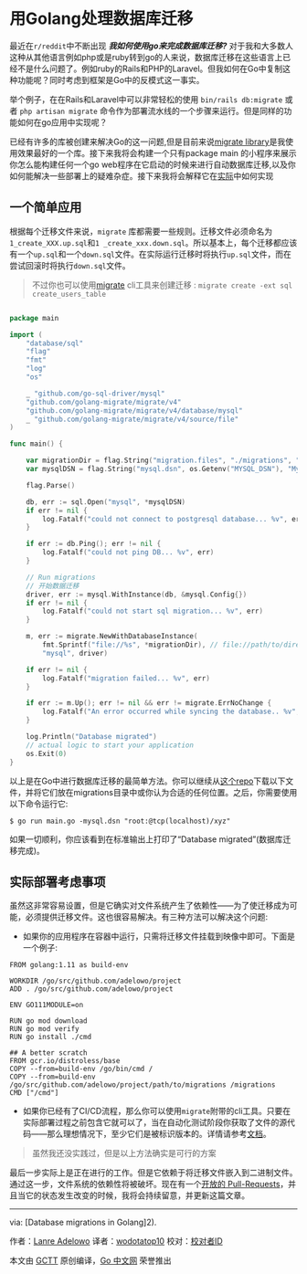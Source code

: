 # 用Golang处理数据库迁移

最近在`r/reddit`中不断出现  ***我如何使用go来完成数据库迁移?***  对于我和大多数人这种从其他语言例如php或是ruby转到go的人来说，数据库迁移在这些语言上已经不是什么问题了。例如ruby的Rails和PHP的Laravel。但我如何在Go中复制这种功能呢？同时考虑到框架是Go中的反模式这一事实。

举个例子，在在Rails和Laravel中可以非常轻松的使用 `bin/rails db:migrate` 或者 `php artisan migrate` 命令作为部署流水线的一个步骤来运行。但是同样的功能如何在go应用中实现呢？

已经有许多的库被创建来解决Go的这一问题,但是目前来说[migrate library](https://github.com/golang-migrate/migrate)是我使用效果最好的一个库。接下来我将会构建一个只有package main 的小程序来展示你怎么能构建任何一个go web程序在它启动的时候来进行自动数据库迁移,以及你如何能解决一些部署上的疑难杂症。接下来我将会解释它在[实际](https://lanre.wtf/blog/2019/01/02/database-migration-golang/#consider)中如何实现

## 一个简单应用

根据每个迁移文件来说，`migrate` 库都需要一些规则。迁移文件必须命名为`1_create_XXX.up.sql`和`1 _create_xxx.down.sql`。所以基本上，每个迁移都应该有一个`up.sql`和一个`down.sql`文件。在实际运行迁移时将执行`up.sql`文件，而在尝试回滚时将执行`down.sql`文件。


>不过你也可以使用[migrate](https://github.com/golang-migrate/migrate/tree/master/cmd/migrate) cli工具来创建迁移 : `migrate create -ext sql create_users_table` 
```go

package main

import (
	"database/sql"
	"flag"
	"fmt"
	"log"
	"os"

	_ "github.com/go-sql-driver/mysql"
	"github.com/golang-migrate/migrate/v4"
	"github.com/golang-migrate/migrate/v4/database/mysql"
	_ "github.com/golang-migrate/migrate/v4/source/file"
)

func main() {

	var migrationDir = flag.String("migration.files", "./migrations", "Directory where the migration files are located ?")
	var mysqlDSN = flag.String("mysql.dsn", os.Getenv("MYSQL_DSN"), "Mysql DSN")

	flag.Parse()

	db, err := sql.Open("mysql", *mysqlDSN)
	if err != nil {
		log.Fatalf("could not connect to postgresql database... %v", err)
	}

	if err := db.Ping(); err != nil {
		log.Fatalf("could not ping DB... %v", err)
	}

    // Run migrations
    // 开始数据迁移
	driver, err := mysql.WithInstance(db, &mysql.Config{})
	if err != nil {
		log.Fatalf("could not start sql migration... %v", err)
	}

	m, err := migrate.NewWithDatabaseInstance(
		fmt.Sprintf("file://%s", *migrationDir), // file://path/to/directory
		"mysql", driver)

	if err != nil {
		log.Fatalf("migration failed... %v", err)
	}

	if err := m.Up(); err != nil && err != migrate.ErrNoChange {
		log.Fatalf("An error occurred while syncing the database.. %v", err)
	}

	log.Println("Database migrated")
	// actual logic to start your application
	os.Exit(0)
}
```
以上是在Go中进行数据库迁移的最简单方法。你可以继续从[这个repo](https://github.com/adelowo/migration-demo)下载以下文件，并将它们放在migrations目录中或你认为合适的任何位置。之后，你需要使用以下命令运行它:

```
$ go run main.go -mysql.dsn "root:@tcp(localhost)/xyz"
```
如果一切顺利，你应该看到在标准输出上打印了“Database migrated”(数据库迁移完成)。

## 实际部署考虑事项
虽然这非常容易设置，但是它确实对文件系统产生了依赖性——为了使迁移成为可能，必须提供迁移文件。这也很容易解决。有三种方法可以解决这个问题:

* 如果你的应用程序在容器中运行，只需将迁移文件挂载到映像中即可。下面是一个例子:
```docker
FROM golang:1.11 as build-env

WORKDIR /go/src/github.com/adelowo/project
ADD . /go/src/github.com/adelowo/project

ENV GO111MODULE=on

RUN go mod download
RUN go mod verify
RUN go install ./cmd

## A better scratch
FROM gcr.io/distroless/base
COPY --from=build-env /go/bin/cmd /
COPY --from=build-env /go/src/github.com/adelowo/project/path/to/migrations /migrations
CMD ["/cmd"]
```

* 如果你已经有了CI/CD流程，那么你可以使用`migrate`附带的cli工具。只要在实际部署过程之前包含它就可以了，当在自动化测试阶段你获取了文件的源代码——那么理想情况下，至少它们是被标识版本的。详情请参考[文档](https://github.com/golang-migrate/migrate/tree/master/cli)。


>虽然我还没实践过，但是以上方法确实是可行的方案


最后一步实际上是正在进行的工作。但是它依赖于将迁移文件嵌入到二进制文件。通过这一步，文件系统的依赖性将被破坏。现在有一个[开放的 Pull-Requests](https://github.com/golang-migrate/migrate/pull/144)，并且当它的状态发生改变的时候，我将会持续留意，并更新这篇文章。

---

via: [Database migrations in Golang]2).

作者：[Lanre Adelowo](https://lanre.wtf/about)
译者：[wodotatop10](https://github.com/wodotatop10)
校对：[校对者ID](https://github.com/校对者ID)

本文由 [GCTT](https://github.com/studygolang/GCTT) 原创编译，[Go 中文网](https://studygolang.com/) 荣誉推出
